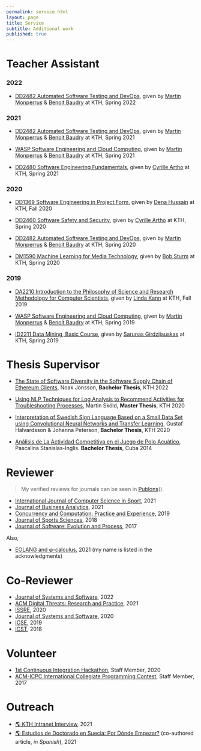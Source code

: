 ```yaml
---
permalink: service.html
layout: page
title: Service
subtitle: Additional work
published: true
---
```


<!-- Carbon ads -->
<div class="cesarcarbon">
   <script async type="text/javascript" src="//cdn.carbonads.com/carbon.js?serve=CESI52JM&placement=wwwcesarsotovaleronet" id="_carbonads_js"></script>
</div>

# Teacher Assistant

### 2022

- [DD2482 Automated Software Testing and DevOps](https://www.kth.se/student/kurser/kurs/DD2482), given by [Martin Monperrus](https://www.monperrus.net/martin) & [Benoit Baudry](https://softwarediversity.eu) at KTH, Spring 2022

### 2021

- [DD2482 Automated Software Testing and DevOps](https://www.kth.se/student/kurser/kurs/DD2482), given by [Martin Monperrus](https://www.monperrus.net/martin) & [Benoit Baudry](https://softwarediversity.eu) at KTH, Spring 2021

- [WASP Software Engineering and Cloud Computing](https://wasp-sweden.org/graduate-school/courses/software-engineering-and-cloud-computing), given by [Martin Monperrus](https://www.monperrus.net/martin) & [Benoit Baudry](https://softwarediversity.eu) at KTH, Spring 2021

- [DD2480 Software Engineering Fundamentals](https://www.kth.se/student/kurser/kurs/DD2480?l=en), given by [Cyrille Artho](https://www.kth.se/profile/artho) at KTH, Spring 2021

### 2020

- [DD1369 Software Engineering in Project Form](https://www.kth.se/social/course/DD1369/), given by [Dena Hussain](https://www.kth.se/profile/denah/) at KTH, Fall 2020

- [DD2460 Software Safety and Security](https://www.kth.se/social/course/DD2460), given by [Cyrille Artho](https://www.kth.se/profile/artho) at KTH, Spring 2020

- [DD2482 Automated Software Testing and DevOps](https://www.kth.se/student/kurser/kurs/DD2482), given by [Martin Monperrus](https://www.monperrus.net/martin) & [Benoit Baudry](https://softwarediversity.eu) at KTH, Spring 2020

- [DM1590 Machine Learning for Media Technology](https://www.kth.se/student/kurser/kurs/DM1590), given by [Bob Sturm](http://www.eecs.qmul.ac.uk/~sturm/) at KTH, Spring 2020

### 2019

- [DA2210 Introduction to the Philosophy of Science and Research Methodology for Computer Scientists](https://www.kth.se/social/course/DA2210), given by [Linda Kann](http://www.csc.kth.se/~lk) at KTH, Fall 2019

- [WASP Software Engineering and Cloud Computing](https://wasp-sweden.org/graduate-school/courses/software-engineering-and-cloud-computing), given by [Martin Monperrus](https://www.monperrus.net/martin) & [Benoit Baudry](https://softwarediversity.eu) at KTH, Spring 2019

- [ID2211 Data Mining, Basic Course](https://www.kth.se/student/kurser/kurs/ID2211?l=en), given by [Sarunas Girdzijauskas](https://scholar-google-se.focus.lib.kth.se/citations?user=mhqpsO4AAAAJ&hl=en) at KTH, Spring 2019

# Thesis Supervisor

- [The State of Software Diversity in the Software Supply Chain of Ethereum Clients](../files/papers/The_State_Of_Software_Diversity_In_The_Software_Supply_Chain.pdf), Noak Jönsson, **Bachelor Thesis**, KTH 2022

- [Using NLP Techniques for Log Analysis to Recommend Activities for Troubleshooting Processes](https://www.diva-portal.org/smash/get/diva2:1523606/FULLTEXT01.pdf), Martin Sköld, **Master Thesis**, KTH 2020

- [Interpretation of Swedish Sign Language Based on a Small Data Set using Convolutional Neural Networks and Transfer Learning](http://www.diva-portal.org/smash/get/diva2:1449866/FULLTEXT01.pdf), Gustaf Halvardsson & Johanna Peterson, **Bachelor Thesis**, KTH 2020

- [Análisis de La Actividad Competitiva en el Juego de Polo Acuático](http://dspace.uclv.edu.cu/bitstream/handle/123456789/6788/Tesis%20Pascalina%20Stanislas%20Final.pdf), Pascalina Stanislas-Inglis. **Bachelor Thesis**, Cuba 2014

# Reviewer

> My verified reviews for journals can be seen in [Publons](https://publons.com/researcher/1355482/cesar-soto-valero/peer-review)(<a href="https://publons.com/researcher/1355482/cesar-soto-valero/peer-review" style="text-decoration: underline;"><i class="ai ai-publons"></i></a>).

- [International Journal of Computer Science in Sport](https://sciendo.com/journal/IJCSS), 2021
- [Journal of Business Analytics](https://www.tandfonline.com/toc/tjba20/current), 2021
- [Concurrency and Computation: Practice and Experience](https://onlinelibrary.wiley.com/journal/15320634), 2019
- [Journal of Sports Sciences](https://www.tandfonline.com/toc/rjsp20/current), 2018
- [Journal of Software: Evolution and Process](https://onlinelibrary.wiley.com/journal/20477481), 2017

Also,

- [EOLANG and &phi;-calculus](https://arxiv.org/abs/2111.13384), 2021 (my name is listed in the acknowledgments)

# Co-Reviewer

- [Journal of Systems and Software](https://www.journals.elsevier.com/journal-of-systems-and-software), 2022
- [ACM Digital Threats: Research and Practice](https://dl.acm.org/journal/dtrap), 2021
- [ISSRE](http://2020.issre.net/research-cfp), 2020
- [Journal of Systems and Software](https://www.journals.elsevier.com/journal-of-systems-and-software), 2020
- [ICSE](https://conf.researchr.org/home/icse-2019), 2019
- [ICST](https://www.es.mdh.se/icst2018), 2018

# Volunteer 

- [1st Continuous Integration Hackathon](https://kth.github.io/ci-hackathon), Staff Member, 2020
- [ACM-ICPC International Collegiate Programming Contest](https://coj-forum.uci.cu/viewforum.php?f=97), Staff Member, 2017

# Outreach

- [:earth_americas: KTH Intranet Interview](https://intra.kth.se/en/eecs/aktuellt-pa-eecs/nyheter/grattis-till-vinsten-cesar-1.1112396), 2021
- [:earth_americas: Estudios de Doctorado en Suecia: Por Dónde Empezar?](https://eltoque.com/estudios-de-doctorado-en-suecia-por-donde-empezar) (co-authored article, _in Spanish_), 2021
